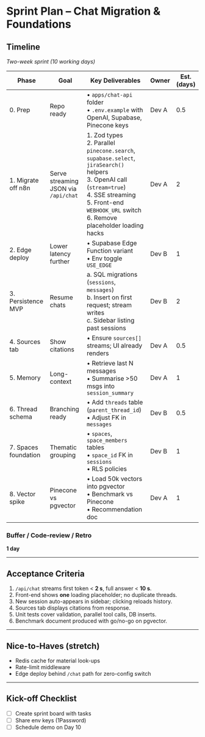 # Sprint Plan – **Chat Migration & Foundations**

## Timeline
_Two-week sprint (10 working days)_

| Phase | Goal | Key Deliverables | Owner | Est. (days) |
|-------|------|------------------|-------|-------------|
| 0. Prep | Repo ready | • `apps/chat-api` folder<br>• `.env.example` with OpenAI, Supabase, Pinecone keys | Dev A | 0.5 |
| 1. Migrate off n8n | Serve streaming JSON via `/api/chat` | 1. Zod types<br>2. Parallel `pinecone.search`, `supabase.select`, `jiraSearch()` helpers<br>3. OpenAI call (`stream=true`)<br>4. SSE streaming<br>5. Front-end `WEBHOOK_URL` switch<br>6. Remove placeholder loading hacks | Dev A | 2 |
| 2. Edge deploy | Lower latency further | • Supabase Edge Function variant<br>• Env toggle `USE_EDGE` | Dev B | 1 |
| 3. Persistence MVP | Resume chats | a. SQL migrations (`sessions`, `messages`)<br>b. Insert on first request; stream writes<br>c. Sidebar listing past sessions | Dev B | 2 |
| 4. Sources tab | Show citations | • Ensure `sources[]` streams; UI already renders | Dev A | 0.5 |
| 5. Memory | Long-context | • Retrieve last N messages<br>• Summarise >50 msgs into `session_summary` | Dev A | 1 |
| 6. Thread schema | Branching ready | • Add `threads` table (`parent_thread_id`)<br>• Adjust FK in `messages` | Dev B | 0.5 |
| 7. Spaces foundation | Thematic grouping | • `spaces`, `space_members` tables<br>• `space_id` FK in `sessions`<br>• RLS policies | Dev B | 1 |
| 8. Vector spike | Pinecone vs pgvector | • Load 50k vectors into pgvector<br>• Benchmark vs Pinecone<br>• Recommendation doc | Dev A | 1 |

### Buffer / Code-review / Retro
**1 day**

---

## Acceptance Criteria
1. `/api/chat` streams first token < **2 s**, full answer < **10 s**.
2. Front-end shows **one** loading placeholder; no duplicate threads.
3. New session auto-appears in sidebar; clicking reloads history.
4. Sources tab displays citations from response.
5. Unit tests cover validation, parallel tool calls, DB inserts.
6. Benchmark document produced with go/no-go on pgvector.

---

## Nice-to-Haves (stretch)
* Redis cache for material look-ups
* Rate-limit middleware
* Edge deploy behind `/chat` path for zero-config switch

---

## Kick-off Checklist
- [ ] Create sprint board with tasks
- [ ] Share env keys (1Password)
- [ ] Schedule demo on Day 10
